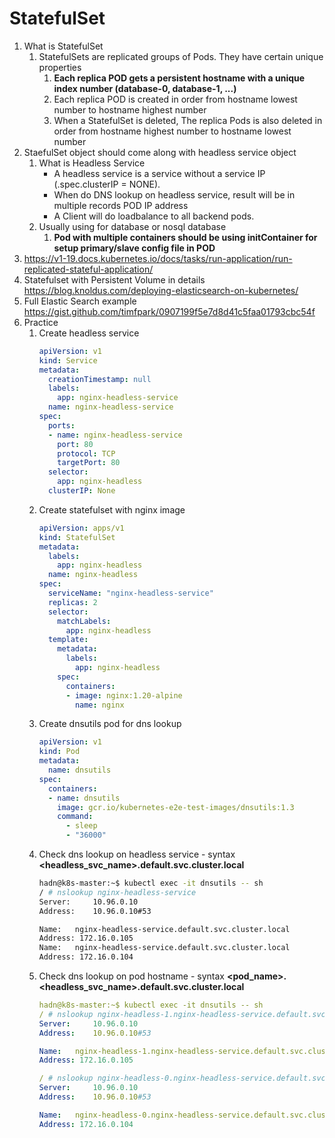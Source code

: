 # StatefulSet
1. What is StatefulSet
    1. StatefulSets are replicated groups of Pods. They have certain unique properties
        1. **Each replica POD gets a persistent hostname with a unique index number (database-0, database-1, ...)**
        1. Each replica POD is created in order from hostname lowest number to hostname highest number
        1. When a StatefulSet is deleted, The replica Pods is also deleted in order from hostname highest number to hostname lowest number
1. StaefulSet object should come along with headless service object
    1. What is Headless Service
        - A headless service is a service without a service IP (.spec.clusterIP = NONE).
        - When do DNS lookup on headless service, result will be in multiple records POD IP address
        - A Client will do loadbalance to all backend pods.
    1. Usually using for database or nosql database
        1. **Pod with multiple containers should be using initContainer for setup primary/slave config file in POD**
1. <https://v1-19.docs.kubernetes.io/docs/tasks/run-application/run-replicated-stateful-application/>
1. Statefulset with Persistent Volume in details <https://blog.knoldus.com/deploying-elasticsearch-on-kubernetes/>
1. Full Elastic Search example <https://gist.github.com/timfpark/0907199f5e7d8d41c5faa01793cbc54f> 
1. Practice
    1. Create headless service
        ```yaml
        apiVersion: v1
        kind: Service
        metadata:
          creationTimestamp: null
          labels:
            app: nginx-headless-service
          name: nginx-headless-service
        spec:
          ports:
          - name: nginx-headless-service
            port: 80
            protocol: TCP
            targetPort: 80
          selector:
            app: nginx-headless
          clusterIP: None
        ```
    1. Create statefulset with nginx image
        ```yaml
        apiVersion: apps/v1
        kind: StatefulSet
        metadata:
          labels:
            app: nginx-headless
          name: nginx-headless
        spec:
          serviceName: "nginx-headless-service"
          replicas: 2
          selector:
            matchLabels:
              app: nginx-headless
          template:
            metadata:
              labels:
                app: nginx-headless
            spec:
              containers:
              - image: nginx:1.20-alpine
                name: nginx
        ```
    1. Create dnsutils pod for dns lookup
        ```yaml
        apiVersion: v1
        kind: Pod
        metadata:
          name: dnsutils
        spec:
          containers:
          - name: dnsutils
            image: gcr.io/kubernetes-e2e-test-images/dnsutils:1.3
            command:
              - sleep
              - "36000"
        ```
    1. Check dns lookup on headless service - syntax **<headless_svc_name>.default.svc.cluster.local**
        ```bash
        hadn@k8s-master:~$ kubectl exec -it dnsutils -- sh
        / # nslookup nginx-headless-service
        Server:		10.96.0.10
        Address:	10.96.0.10#53

        Name:	nginx-headless-service.default.svc.cluster.local
        Address: 172.16.0.105
        Name:	nginx-headless-service.default.svc.cluster.local
        Address: 172.16.0.104
        ```
    1. Check dns lookup on pod hostname - syntax **<pod_name>.<headless_svc_name>.default.svc.cluster.local**
        ```yaml
        hadn@k8s-master:~$ kubectl exec -it dnsutils -- sh
        / # nslookup nginx-headless-1.nginx-headless-service.default.svc.cluster.local
        Server:		10.96.0.10
        Address:	10.96.0.10#53

        Name:	nginx-headless-1.nginx-headless-service.default.svc.cluster.local
        Address: 172.16.0.105

        / # nslookup nginx-headless-0.nginx-headless-service.default.svc.cluster.local
        Server:		10.96.0.10
        Address:	10.96.0.10#53

        Name:	nginx-headless-0.nginx-headless-service.default.svc.cluster.local
        Address: 172.16.0.104
        ```
